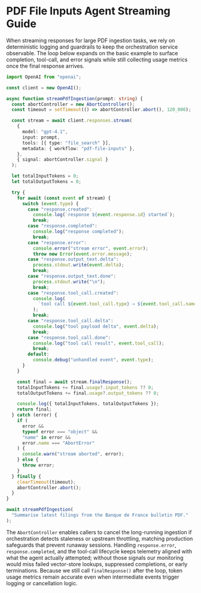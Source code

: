 # PDF File Inputs Agent Streaming Guide

When streaming responses for large PDF ingestion tasks, we rely on deterministic
logging and guardrails to keep the orchestration service observable. The loop
below expands on the basic example to surface completion, tool-call, and error
signals while still collecting usage metrics once the final response arrives.

```ts
import OpenAI from "openai";

const client = new OpenAI();

async function streamPdfIngestion(prompt: string) {
  const abortController = new AbortController();
  const timeout = setTimeout(() => abortController.abort(), 120_000);

  const stream = await client.responses.stream(
    {
      model: "gpt-4.1",
      input: prompt,
      tools: [{ type: "file_search" }],
      metadata: { workflow: "pdf-file-inputs" },
    },
    { signal: abortController.signal }
  );

  let totalInputTokens = 0;
  let totalOutputTokens = 0;

  try {
    for await (const event of stream) {
      switch (event.type) {
        case "response.created":
          console.log(`response ${event.response.id} started`);
          break;
        case "response.completed":
          console.log("response completed");
          break;
        case "response.error":
          console.error("stream error", event.error);
          throw new Error(event.error.message);
        case "response.output_text.delta":
          process.stdout.write(event.delta);
          break;
        case "response.output_text.done":
          process.stdout.write("\n");
          break;
        case "response.tool_call.created":
          console.log(
            `tool call ${event.tool_call.type} → ${event.tool_call.name ?? "<anonymous>"}`
          );
          break;
        case "response.tool_call.delta":
          console.log("tool payload delta", event.delta);
          break;
        case "response.tool_call.done":
          console.log("tool call result", event.tool_call);
          break;
        default:
          console.debug("unhandled event", event.type);
      }
    }

    const final = await stream.finalResponse();
    totalInputTokens += final.usage?.input_tokens ?? 0;
    totalOutputTokens += final.usage?.output_tokens ?? 0;

    console.log({ totalInputTokens, totalOutputTokens });
    return final;
  } catch (error) {
    if (
      error &&
      typeof error === "object" &&
      "name" in error &&
      error.name === "AbortError"
    ) {
      console.warn("stream aborted", error);
    } else {
      throw error;
    }
  } finally {
    clearTimeout(timeout);
    abortController.abort();
  }
}

await streamPdfIngestion(
  "Summarise latest filings from the Banque de France bulletin PDF."
);
```

The `AbortController` enables callers to cancel the long-running ingestion if
orchestration detects staleness or upstream throttling, matching production
safeguards that prevent runaway sessions. Handling `response.error`,
`response.completed`, and the tool-call lifecycle keeps telemetry aligned with
what the agent actually attempted; without those signals our monitoring would
miss failed vector-store lookups, suppressed completions, or early
terminations. Because we still call `finalResponse()` after the loop, token
usage metrics remain accurate even when intermediate events trigger logging or
cancellation logic.

